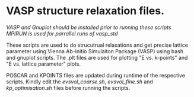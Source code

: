 # VASP structure relaxation files.
*VASP and Gnuplot should be installed prior to running these scripts
MPIRUN is used for parrallel runs of vasp_std*

These scripts are used to do strucutrual relaxations and get precise
lattice parameter using Vienna Ab-initio Simulaiton Package (VASP) using bash and gnuplot scripts.
The .plt files are used for plotting "E vs. k-points" and "E vs. lattice parameter"
plots.

POSCAR and KPOINTS files are updated during runtime of the respective scripts. Kindly edit the *evsvol_coarse.sh*, *evsvol_fine.sh* and *kp_optimisation.sh* files before running the scripts.
